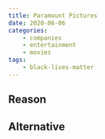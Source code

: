 ```yaml
---
title: Paramount Pictures
date: 2020-06-06
categories:
    - companies
    - entertainment
    - movies
tags:
    - black-lives-matter
---
```


## Reason


## Alternative

